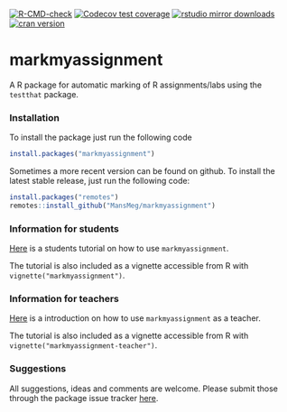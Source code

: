 [![R-CMD-check](https://github.com/MansMeg/markmyassignment/actions/workflows/check-standard.yaml/badge.svg)](https://github.com/MansMeg/markmyassignment/actions/workflows/check-standard.yaml) [![Codecov test coverage](https://codecov.io/gh/MansMeg/markmyassignment/branch/master/graph/badge.svg)](https://codecov.io/gh/MansMeg/markmyassignment?branch=master) [![rstudio mirror downloads](http://cranlogs.r-pkg.org/badges/grand-total/markmyassignment)](https://github.com/metacran/cranlogs.app)
[![cran version](http://www.r-pkg.org/badges/version/markmyassignment)](http://cran.rstudio.com/web/packages/markmyassignment)

markmyassignment
================

A R package for automatic marking of R assignments/labs using the `testthat` package.

### Installation
To install the package just run the following code 

```r
install.packages("markmyassignment")
```

Sometimes a more recent version can be found on github. To install the latest stable release, just run the following code:

```r
install.packages("remotes")
remotes::install_github("MansMeg/markmyassignment")
```

### Information for students
[Here](https://htmlpreview.github.io/?https://github.com/MansMeg/markmyassignment/blob/master/vignettes/markmyassignment.html) is a students tutorial on how to use ```markmyassignment```. 

The tutorial is also included as a vignette accessible from R with `vignette("markmyassignment")`.


### Information for teachers
[Here](https://htmlpreview.github.io/?https://github.com/MansMeg/markmyassignment/blob/master/vignettes/markmyassignment-teacher.html) is a introduction on how to use ```markmyassignment``` as a teacher. 

The tutorial is also included as a vignette accessible from R with `vignette("markmyassignment-teacher")`.


### Suggestions
All suggestions, ideas and comments are welcome. Please submit those through the package issue tracker [here](https://github.com/MansMeg/markmyassignment/issues).


